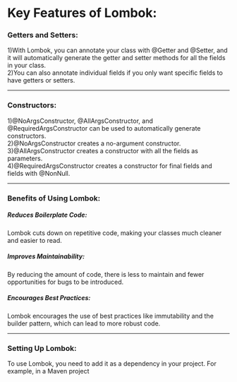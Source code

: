 
<h1>Key Features of Lombok:</h1>
<h3>Getters and Setters:</h3>

1)With Lombok, you can annotate your class with @Getter and @Setter, and it will automatically generate the getter and setter methods for all the fields in your class.</br>
2)You can also annotate individual fields if you only want specific fields to have getters or setters.

<hr>
<h3>Constructors:</h3>

1)@NoArgsConstructor, @AllArgsConstructor, and @RequiredArgsConstructor can be used to automatically generate constructors.</br>
2)@NoArgsConstructor creates a no-argument constructor.</br>
3)@AllArgsConstructor creates a constructor with all the fields as parameters.</br>
4)@RequiredArgsConstructor creates a constructor for final fields and fields with @NonNull.
<hr>
<h3>Benefits of Using Lombok:</h3>
<h5>Reduces Boilerplate Code:</h5> Lombok cuts down on repetitive code, making your classes much cleaner and easier to read.
<h5>Improves Maintainability:</h5> By reducing the amount of code, there is less to maintain and fewer opportunities for bugs to be introduced.
<h5>Encourages Best Practices:</h5> Lombok encourages the use of best practices like immutability and the builder pattern, which can lead to more robust code.
<hr>

<h3>Setting Up Lombok:</h3>
To use Lombok, you need to add it as a dependency in your project. For example, in a Maven project

